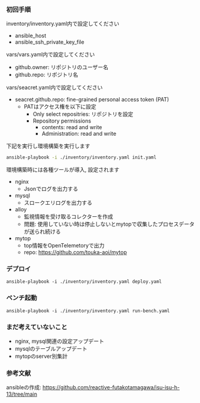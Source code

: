 ### 初回手順
inventory/inventory.yaml内で設定してください
- ansible_host
- ansible_ssh_private_key_file

vars/vars.yaml内で設定してください
- github.owner: リポジトリのユーザー名
- github.repo: リポジトリ名

vars/seacret.yaml内で設定してください
- seacret.github.repo: fine-grained personal access token (PAT)
  - PATはアクセス権を以下に設定
    - Only select repositries: リポジトリを設定
    - Repository permissions
      - contents: read and write
      - Administration: read and write

下記を実行し環境構築を実行します

```bash
ansible-playbook -i ./inventory/inventory.yaml init.yaml
```

環境構築時には各種ツールが導入, 設定されます
- nginx
  - Jsonでログを出力する
- mysql
  - スロークエリログを出力する
- alloy
  - 監視情報を受け取るコレクターを作成
  - 問題: 使用していない時は停止しないとmytopで収集したプロセスデータが送られ続ける
- mytop
  - top情報をOpenTelemetoryで出力
  - repo: https://github.com/touka-aoi/mytop

### デプロイ
```
ansible-playbook -i ./inventory/inventory.yaml deploy.yaml
```

### ベンチ起動
```
ansible-playbook -i ./inventory/inventory.yaml run-bench.yaml
```

### まだ考えていないこと
- nginx, mysql関連の設定アップデート
- mysqlのテーブルアップデート
- mytopのserver別集計


### 参考文献
ansibleの作成: 
https://github.com/reactive-futakotamagawa/isu-isu-h-13/tree/main
